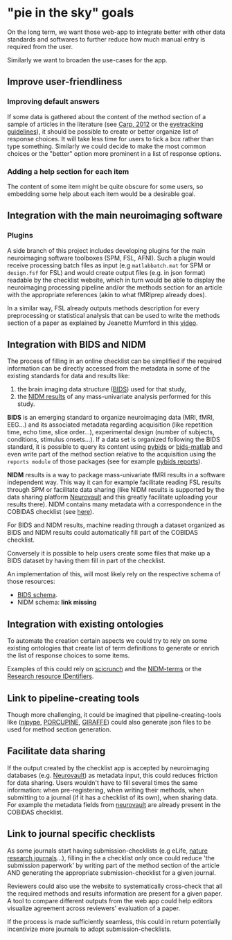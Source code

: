# "pie in the sky" goals

On the long term, we want those web-app to integrate better with other data
standards and softwares to further reduce how much manual entry is required from the user.

Similarly we want to broaden the use-cases for the app.

## Improve user-friendliness

### Improving default answers

If some data is gathered about the content of the method section of a sample of articles in the literature
(see
[Carp, 2012](https://www.ncbi.nlm.nih.gov/pubmed/22796459) or the [eyetracking guidelines](https://doi.org/10.3758/s13428-023-02187-1)),
it should be possible to create or better organize list of response choices.
It will take less time for users to tick a box rather than type something.
Similarly we could decide to make the most common choices or the "better" option more prominent in a list of response options.

### Adding a help section for each item

The content of some item might be quite obscure for some users, so embedding some help about each item would be a desirable goal.

## Integration with the main neuroimaging software

### Plugins

A side branch of this project includes developing plugins for the main
neuroimaging software toolboxes (SPM, FSL, AFNI).
Such a plugin would receive
processing batch files as input (e.g `matlabbatch.mat` for SPM or `design.fsf`
for FSL) and would create output files (e.g. in json format) readable by the
checklist website, which in turn would be able to display the neuroimaging
processing pipeline and/or the methods section for an article with the
appropriate references (akin to what fMRIprep already does).

In a similar way, FSL already outputs methods description for every
preprocessing or statistical analysis that can be used to write the methods
section of a paper as explained by Jeanette Mumford in this [video](https://www.youtube.com/watch?v=1SOIUVnTglM).

## Integration with BIDS and NIDM

The process of filling in an online checklist can be simplified
if the required information can be directly accessed
from the metadata in some of the existing standards for data and results like:

1.  the brain imaging data structure ([BIDS](http://bids.neuroimaging.io/)) used for that study,
1.  the [NIDM results](http://nidm.nidash.org/specs/nidm-results_130.html) of any mass-univariate analysis performed for this study.

**BIDS** is an emerging standard to organize neuroimaging data (MRI, fMRI,
EEG...) and its associated metadata regarding acquisition (like repetition time,
echo time, slice order...), experimental design (number of subjects, conditions,
stimulus onsets...).
If a data set is organized following the BIDS standard, it
is possible to query its content using
[pybids](https://github.com/bids-standard/pybids) or
[bids-matlab](https://github.com/bids-standard/bids-matlab) and even write part
of the method section relative to the acquisition using the `reports module` of those packages
(see for example [pybids reports](https://github.com/bids-standard/pybids/tree/master/bids/reports)).

**NIDM** results is a way to package mass-univariate fMRI results in a software independent way.
This way it can for example facilitate reading FSL results
through SPM or facilitate data sharing (like NIDM results is supported by the
data sharing platform [Neurovault](https://neurovault.org/) and this greatly
facilitate uploading your results there).
NIDM contains many metadata with a correspondence in the COBIDAS checklist
(see [here](https://static-content.springer.com/esm/art%3A10.1038%2Fsdata.2016.102/MediaObjects/41597_2016_BFsdata2016102_MOESM100_ESM.pdf)).

For BIDS and NIDM results, machine reading through a dataset organized as BIDS and NIDM results
could automatically fill part of the COBIDAS checklist.

Conversely it is possible to help users create some files that make up a BIDS dataset
by having them fill in part of the checklist.

An implementation of this, will most likely rely on the respective schema of
those resources:

-   [BIDS schema](https://github.com/bids-standard/bids-specification/tree/master/src/schema).
-   NIDM schema: **link missing**

<!-- TODO add NIDM schema link -->

## Integration with existing ontologies

To automate the creation certain aspects we could try to rely on some existing ontologies
that create list of term definitions to generate or enrich the list of response choices to some items.

Examples of this could rely on
[scicrunch](https://scicrunch.org/scicrunch/interlex/dashboard) and the
[NIDM-terms](https://scicrunch.org/nidm-terms) or the
[Research resource IDentifiers](https://scicrunch.org/resources).

## Link to pipeline-creating tools

Though more challenging, it could be imagined that pipeline-creating-tools like
([nipype](https://nipype.readthedocs.io/en/latest/),
[PORCUPINE](https://journals.plos.org/ploscompbiol/article?id=10.1371/journal.pcbi.1006064),
[GIRAFFE](https://giraffe.tools/porcupine/TimVanMourik/GiraffePlayground/master))
could also generate json files to be used for method section generation.

## Facilitate data sharing

If the output created by the checklist app is accepted by neuroimaging databases
(e.g. [Neurovault](https://neurovault.org/)) as metadata input, this could
reduces friction for data sharing.
Users wouldn't have to fill several times the
same information: when pre-registering, when writing their methods, when
submitting to a journal (if it has a checklist of its own), when sharing data.
For example the metadata fields from
[neurovault](https://github.com/NeuroVault/NeuroVault/blob/master/scripts/metadata_neurovault.csv)
are already present in the COBIDAS checklist.

## Link to journal specific checklists

As some journals start having submission-checklists (e.g eLife,
[nature research journals](https://www.nature.com/nature-research/editorial-policies/reporting-standards)...),
filling in the a checklist only once could reduce 'the submission paperwork' by
writing part of the method section of the article AND generating the appropriate
submission-checklist for a given journal.

Reviewers could also use the website to systematically cross-check that all the
required methods and results information are present for a given paper.
A tool to compare different outputs from the web app could help editors visualize
agreement across reviewers' evaluation of a paper.

If the process is made sufficiently seamless, this could in return potentially incentivize more journals to adopt submission-checklists.
